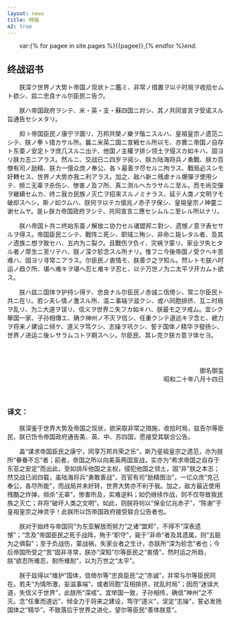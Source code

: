 ```yaml
---
layout: news
title: 特辑
a2: true
---
```

var:{% for pagee in site.pages %}{{pagee}},{% endfor %}*end*.
<style>
	p
	{
		text-indent: 2em;
	}
</style>

<h2>终战诏书</h2>

<p>
	朕深ク世界ノ大势ト帝国ノ现状トニ鑑ミ、非常ノ措置ヲ以テ时局ヲ收拾セムト欲シ、兹ニ忠良ナル尔臣民ニ告ク。
</p>

<p>
	朕ハ帝国政府ヲシテ、米・英・支・蘇四国ニ対シ、其ノ共同宣言ヲ受诺スル旨通告セシメタリ。
</p>

<p>
	抑ゝ帝国臣民ノ康宁ヲ圖リ、万邦共榮ノ樂ヲ偕ニスルハ、皇祖皇宗ノ遗范ニシテ、朕ノ拳ゝ措カサル所。曩ニ米英二国ニ宣戦セル所以モ、亦實ニ帝国ノ自存ト东亜ノ安定トヲ庶几スルニ出テ、他国ノ主權ヲ排シ领土ヲ侵スカ如キハ、固ヨリ朕カ志ニアラス。然ルニ、交战已ニ四岁ヲ阅シ、朕カ陆海将兵ノ勇戰、朕カ百僚有司ノ励精、朕カ一億众庶ノ奉公、各ゝ最善ヲ尽セルニ拘ラス、戰局必スシモ好轉セス、世界ノ大势亦我ニ利アラス。加之、敌ハ新ニ残虐ナル爆彈ヲ使用シテ、频ニ无辜ヲ杀伤シ、惨害ノ及フ所、真ニ测ルヘカラサルニ至ル。而モ尚交彈ヲ継續セムカ、终ニ我カ民族ノ灭亡ヲ招来スルノミナラス、延テ人类ノ文明ヲモ破却スヘシ。斯ノ如クムハ、朕何ヲ以テカ億兆ノ赤子ヲ保シ、皇祖皇宗ノ神靈ニ谢セムヤ。是レ朕カ帝国政府ヲシテ、共同宣言ニ應セシムルニ至レル所以ナリ。
</p>

<p>
	朕ハ帝国ト共ニ终始东亜ノ解放ニ协力セル诸盟邦ニ對シ、遗憾ノ意ヲ表セサルヲ得ス。帝国臣民ニシテ、戰阵ニ死シ、职域ニ殉シ、非命ニ毙レタル者、及其ノ遗族ニ想ヲ致セハ、五内为ニ裂ク。且戰伤ヲ负イ、灾祸ヲ蒙リ、家业ヲ失ヒタル者ノ厚生ニ至リテハ、朕ノ深ク轸念スル所ナリ。惟フニ今後帝国ノ受クヘキ苦难ハ、固ヨリ寻常ニアラス。尔臣民ノ衷情モ、朕善ク之ヲ知ル。然レトモ朕ハ时运ノ趋ク所、堪ヘ难キヲ堪ヘ忍ヒ难キヲ忍ヒ、以テ万世ノ为ニ太平ヲ开カムト欲ス。
</p>

<p>
	朕ハ兹ニ国体ヲ护持シ得テ、忠良ナル尔臣民ノ赤诚ニ信倚シ、常ニ尔臣民ト共ニ在リ。若シ夫レ情ノ激スル所、滥ニ事端ヲ滋クシ、或ハ同胞排侪、互ニ时局ヲ乱リ、为ニ大道ヲ误リ、信义ヲ世界ニ失フカ如キハ、朕最モ之ヲ戒ム。宜シク舉国一家、子孙相傳エ、确ク神州ノ不灭ヲ信シ、任重クシテ道远キヲ念ヒ、總力ヲ将来ノ建设ニ倾ケ、道义ヲ笃クシ、志操ヲ巩クシ、誓テ国体ノ精华ヲ發扬シ、世界ノ进运ニ後レサラムコトヲ期スヘシ。尔臣民、其レ克ク朕カ意ヲ体セヨ。
</p>

<br/>

<br/>

<p style="text-indent: 0em;text-align:right;">
	御名御玺
	<br/>
	昭和二十年八月十四日
</p>

<br/>

### 译文：

<p>
	朕深鉴于世界大势及帝国之现状，欲采取非常之措施，收拾时局，兹告尔等臣民，朕已饬令帝国政府通告美、英、中、苏四国，愿接受其联合公告。
</p>

<p>
	盖“谋求帝国臣民之康宁，同享万邦共荣之乐”，斯乃皇祖皇宗之遗范，亦为朕所“眷眷不忘”者；前者，帝国之所以向美英两国宣战，实亦为“希求帝国之自存于东亚之安定”而出此，至如排斥他国之主权，侵犯他国之领土，固“非”朕之本志；然交战已阅四载，虽陆海将兵“勇敢善战”，百官有司“励精图治”，一亿众庶“克己奉公，各尽所能”，而战局并未好转，世界大势亦不利于我。加之，敌方最近使用残酷之炸弹，频杀“无辜”，惨害所及，实难逆料；如仍继续作战，则不仅导致我民族之灭亡；并将“破坏人类之文明”。如此，则朕将何以“保全亿兆赤子”，“陈谢”于皇祖皇宗之神灵乎！此朕所以饬帝国政府接受联合公告者也。
</p>

<p>
	朕对于始终与帝国同“为东亚解放而努力”之诸“盟邦”，不得不“深表遗憾”；“念及”帝国臣民之死于战阵，殉于“职守”，毙于“非命”者及其遗属，则“五脏为之俱裂”；至于负战伤，蒙战祸，失家业者之生计，亦朕所“深为轸念”者也；今后帝国所受之“苦”固非寻常，朕亦“深知”尔等臣民之“衷情”，然时运之所趋，朕“欲忍所难忍，耐所难耐”，以为万世之“太平”。
</p>

<p>
	朕于兹得以“维护”国体，信倚尔等“忠良臣民”之“赤诚”，并常与尔等臣民同在。若夫“为情所激，妄滋事端”，或者同胞“互相排挤，扰乱时局”；因而“迷误大道，失信义于世界”，此朕所“深戒”。宜举国一致，子孙相传，确信“神州”之不灭。念“任重而道远”，倾全力于将来之建设，笃守“道义”，坚定“志操”，誓必发扬国体之“精华”，不致落后于世界之进化，望尔等臣民“善体朕意”。
</p>
